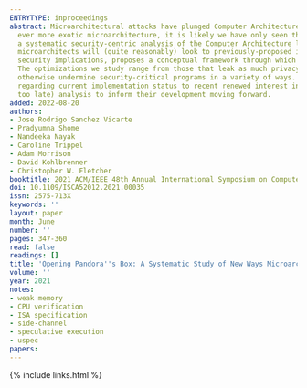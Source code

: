 ```yaml
---
ENTRYTYPE: inproceedings
abstract: Microarchitectural attacks have plunged Computer Architecture into a security crisis. Yet, as the slowing of Moore's law justifies the use of
  ever more exotic microarchitecture, it is likely we have only seen the tip of the iceberg.To better anticipate this security crisis, this paper performs
  a systematic security-centric analysis of the Computer Architecture literature. Our rationale is that when implementing current and future processors,
  microarchitects will (quite reasonably) look to previously-proposed ideas. Our study uncovers seven classes of microarchitectural optimization with novel
  security implications, proposes a conceptual framework through which to study them and demonstrates several proofs-of-concept to show their efficacy.
  The optimizations we study range from those that leak as much privacy as Spectre/Meltdown (but without exploiting speculative execution) to those that
  otherwise undermine security-critical programs in a variety of ways. Many have storied histories- ranging from industry patents to media/3rd party speculation
  regarding current implementation status to recent renewed interest in the academic community. This paper's goal is to perform an early (hopefully not
  too late) analysis to inform their development moving forward.
added: 2022-08-20
authors:
- Jose Rodrigo Sanchez Vicarte
- Pradyumna Shome
- Nandeeka Nayak
- Caroline Trippel
- Adam Morrison
- David Kohlbrenner
- Christopher W. Fletcher
booktitle: 2021 ACM/IEEE 48th Annual International Symposium on Computer Architecture (ISCA)
doi: 10.1109/ISCA52012.2021.00035
issn: 2575-713X
keywords: ''
layout: paper
month: June
number: ''
pages: 347-360
read: false
readings: []
title: 'Opening Pandora''s Box: A Systematic Study of New Ways Microarchitecture Can Leak Private Data'
volume: ''
year: 2021
notes:
- weak memory
- CPU verification
- ISA specification
- side-channel
- speculative execution
- uspec
papers:
---
```

{% include links.html %}
